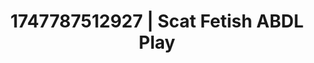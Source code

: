 ---
categories:
- Nerdy seduction
- Face sitting
- Virtual reality
- Slow strip tease
- Hands-on body
image: /assets/images/1747787512927.jpg
layout: post
seo:
  description: Featured content with high-quality ABDL Play, Scat Fetish. HD images
    available.
  keywords: ABDL Play, Scat Fetish
  og_image: /assets/images/1747787512927.jpg
  schema_type: VisualArtwork
tags:
- ABDL Play
- Scat Fetish
- '#1747787512927'
title: 1747787512927 | Scat Fetish ABDL Play
---